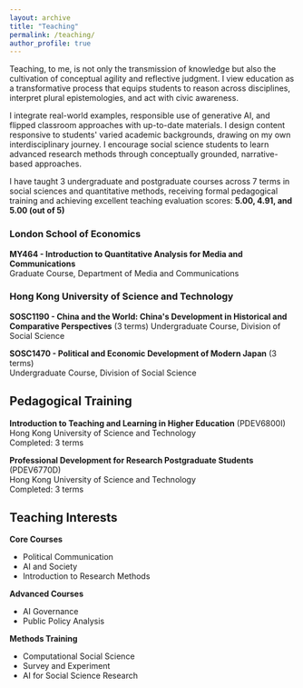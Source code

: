 ```yaml
---
layout: archive
title: "Teaching"
permalink: /teaching/
author_profile: true
---
```


Teaching, to me, is not only the transmission of knowledge but also the cultivation of conceptual agility and reflective judgment. I view education as a transformative process that equips students to reason across disciplines, interpret plural epistemologies, and act with civic awareness.

I integrate real-world examples, responsible use of generative AI, and flipped classroom approaches with up-to-date materials. I design content responsive to students' varied academic backgrounds, drawing on my own interdisciplinary journey. I encourage social science students to learn advanced research methods through conceptually grounded, narrative-based approaches.

I have taught 3 undergraduate and postgraduate courses across 7 terms in social sciences and quantitative methods, receiving formal pedagogical training and achieving excellent teaching evaluation scores: **5.00, 4.91, and 5.00 (out of 5)**

### London School of Economics

**MY464 - Introduction to Quantitative Analysis for Media and Communications**  
Graduate Course, Department of Media and Communications  

### Hong Kong University of Science and Technology

**SOSC1190 - China and the World: China's Development in Historical and Comparative Perspectives** (3 terms)
Undergraduate Course, Division of Social Science  

**SOSC1470 - Political and Economic Development of Modern Japan** (3 terms)  
Undergraduate Course, Division of Social Science

## Pedagogical Training

**Introduction to Teaching and Learning in Higher Education** (PDEV6800I)  
Hong Kong University of Science and Technology  
Completed: 3 terms

**Professional Development for Research Postgraduate Students** (PDEV6770D)  
Hong Kong University of Science and Technology  
Completed: 3 terms

## Teaching Interests

**Core Courses**
- Political Communication
- AI and Society
- Introduction to Research Methods

**Advanced Courses**
- AI Governance
- Public Policy Analysis

**Methods Training**
- Computational Social Science
- Survey and Experiment
- AI for Social Science Research
